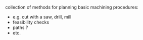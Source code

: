collection of methods for planning basic machining procedures:
* e.g. cut with a saw, drill, mill
* feasibility checks
* paths ?
* etc.
